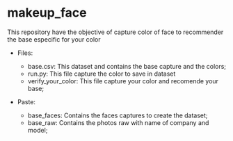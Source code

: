 # makeup_face

This repository have the objective of capture color of face to recommender the base especific for your color

- Files: 
  - base.csv: This dataset and contains the base capture and the colors;
  - run.py: This file capture the color to save in dataset
  - verify_your_color: This file capture your color and recomende your base;
  
- Paste:
  - base_faces: Contains the faces captures to create the dataset;
  - base_raw: Contains the photos raw with name of company and model;
